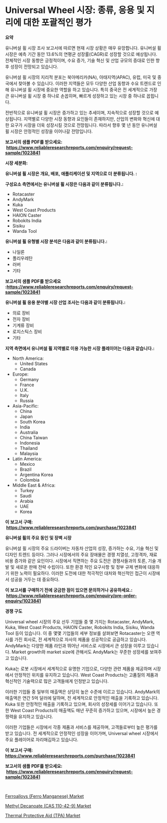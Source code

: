 <p><h1>Universal Wheel 시장: 종류, 응용 및 지리에 대한 포괄적인 평가</h1></p><p><strong>요약</strong></p>
<p><p>유니버설 휠 시장 조사 보고서에 따르면 현재 시장 상황은 매우 유망합니다. 유니버설 휠 시장은 예측 기간 동안 13.6%의 연평균 성장률(CAGR)로 성장할 것으로 예상됩니다. 전체적인 시장 동향은 긍정적이며, 수요 증가, 기술 혁신 및 산업 규모의 증대로 인한 향후 성장이 전망되고 있습니다.</p><p>유니버설 휠 시장의 지리적 분포는 북아메리카(NA), 아태지역(APAC), 유럽, 미국 및 중국에서 찾아볼 수 있습니다. 이러한 지역들은 모두 다양한 산업 동향과 수요 트렌드로 인해 유니버설 휠 시장에 중요한 역할을 하고 있습니다. 특히 중국은 전 세계적으로 가장 큰 유니버설 휠 시장 중 하나로 손꼽히며, 빠르게 성장하고 있는 시장 중 하나로 꼽힙니다.</p><p>전반적으로 유니버설 휠 시장은 증가하고 있는 추세이며, 지속적으로 성장할 것으로 예상됩니다. 지역별로 다양한 시장 동향과 요인들이 존재하지만, 산업의 변화와 혁신에 대한 요구가 시장을 더욱 성장시킬 것으로 전망됩니다. 따라서 향후 몇 년 동안 유니버설 휠 시장은 안정적인 성장을 이어나갈 전망입니다.</p></p>
<p><strong>보고서의 샘플 PDF를 받으세요: &nbsp;<a href="https://www.reliableresearchreports.com/enquiry/request-sample/1023841">https://www.reliableresearchreports.com/enquiry/request-sample/1023841</a></strong></p>
<p><strong>시장 세분화:</strong></p>
<p><strong> 유니버설 휠 시장은 개요, 배포, 애플리케이션 및 지역으로 더 분류됩니다. :</strong></p>
<p><strong>구성요소 측면에서는 유니버설 휠 시장은 다음과 같이 분류됩니다.:</strong></p>
<p><ul><li>Rotacaster</li><li>AndyMark</li><li>Kuka</li><li>West Coast Products</li><li>HAION Caster</li><li>Robokits India</li><li>Sisiku</li><li>Wanda Tool</li></ul></p>
<p><strong> 유니버설 휠 유형별 시장 분석은 다음과 같이 분류됩니다.:</strong></p>
<p><ul><li>나일론</li><li>폴리우레탄</li><li>러버</li><li>기타</li></ul></p>
<p><strong>보고서의 샘플 PDF를 받으세요 :<a href="https://www.reliableresearchreports.com/enquiry/request-sample/1023841">https://www.reliableresearchreports.com/enquiry/request-sample/1023841</a></strong></p>
<p><strong> 유니버설 휠 응용 분야별 시장 산업 조사는 다음과 같이 분류됩니다.:</strong></p>
<p><ul><li>의료 장비</li><li>전자 장비</li><li>기계류 장비</li><li>로지스틱스 장비</li><li>기타</li></ul></p>
<p><strong>지역 측면에서 유니버설 휠 지역별로 이용 가능한 시장 플레이어는 다음과 같습니다.:</strong></p>
<p><ul>
    <li>
        North America:
        <ul>
            <li>United States</li>
            <li>Canada</li>
        </ul>
    </li>
    <li>
        Europe:
        <ul>
            <li>Germany</li>
            <li>France</li>
            <li>U.K.</li>
            <li>Italy</li>
            <li>Russia</li>
        </ul>
    </li>
    <li>
        Asia-Pacific:
        <ul>
            <li>China</li>
            <li>Japan</li>
            <li>South Korea</li>
            <li>India</li>
            <li>Australia</li>
            <li>China Taiwan</li>
            <li>Indonesia</li>
            <li>Thailand</li>
            <li>Malaysia</li>
        </ul>
    </li>
    <li>
        Latin America:
        <ul>
            <li>Mexico</li>
            <li>Brazil</li>
            <li>Argentina Korea</li>
            <li>Colombia</li>
        </ul>
    </li>
    <li>
        Middle East & Africa:
        <ul>
            <li>Turkey</li>
            <li>Saudi</li>
            <li>Arabia</li>
            <li>UAE</li>
            <li>Korea</li>
        </ul>
    </li>
    </ul></p>
<p><strong>이 보고서 구매: &nbsp;<a href="https://www.reliableresearchreports.com/purchase/1023841">https://www.reliableresearchreports.com/purchase/1023841</a></strong></p>
<p><strong>유니버설 휠의 주요 동인 및 장벽 시장</strong></p>
<p><p>유니버설 휠 시장의 주요 드라이버는 자동차 산업의 성장, 증가하는 수요, 기술 혁신 및 디자인 트렌드 등이다. 그러나 시장에서의 주요 장애물은 경쟁 치열성, 고정격차, 재료 비용 증가와 같은 요인이다. 시장에서 직면하는 주요 도전은 경쟁사들과의 토론, 기술 개발 및 새로운 판매 전략 수립이다. 또한 환경 적인 요구사항 및 정부 규제 변화에 대응하기 위한 노력이 필요하다. 이러한 도전에 대한 적극적인 대처와 혁신적인 접근이 시장에서 성공을 거두는 데 중요하다.</p></p>
<p><strong>이 보고서를 구매하기 전에 궁금한 점이 있으면 문의하거나 공유하세요.: &nbsp;<a href="https://www.reliableresearchreports.com/enquiry/pre-order-enquiry/1023841">https://www.reliableresearchreports.com/enquiry/pre-order-enquiry/1023841</a></strong></p>
<p><strong>경쟁 구도</strong></p>
<p><p>Universal wheel 시장의 주요 선두 기업들 중 몇 가지는 Rotacaster, AndyMark, Kuka, West Coast Products, HAION Caster, Robokits India, Sisiku, Wanda Tool 등이 있습니다. 이 중 몇몇 기업들의 세부 정보를 살펴보면 Rotacaster는 오랜 역사를 가진 회사로, 전 세계적으로 자사의 제품을 성공적으로 공급하고 있습니다. AndyMark는 다양한 제품 라인과 뛰어난 서비스로 시장에서 큰 성장을 이루고 있습니다. Market growth와 market size에 관해서도 AndyMark는 꾸준한 성장세를 보여주고 있습니다.</p><p>Kuka는 로봇 시장에서 세계적으로 유명한 기업으로, 다양한 관련 제품을 제공하며 시장에서 안정적인 위치를 유지하고 있습니다. West Coast Products는 고품질의 제품과 혁신적인 기술력으로 많은 고객들에게 인정받고 있습니다. </p><p>이러한 기업들 중 일부의 매출액은 상당히 높은 수준에 이르고 있습니다. AndyMark의 매출액은 연간 5억 달러에 달하며, 전 세계적으로 안정적인 매출을 기록하고 있습니다. Kuka 또한 안정적인 매출을 기록하고 있으며, 회사의 성장세를 이어가고 있습니다. 또한 West Coast Products의 매출액도 매년 꾸준히 증가하고 있으며, 시장에서 높은 경쟁력을 유지하고 있습니다.</p><p>이러한 기업들은 시장에서 각종 제품과 서비스를 제공하며, 고객들로부터 높은 평가를 받고 있습니다. 전 세계적으로 안정적인 성장을 이어가며, Universal wheel 시장에서 주요 플레이어로 자리매김하고 있습니다.</p></p>
<p><strong>이 보고서 구매: &nbsp; <a href="https://www.reliableresearchreports.com/purchase/1023841">https://www.reliableresearchreports.com/purchase/1023841</a></strong></p>
<p><strong>보고서의 샘플 PDF를 받으세요: &nbsp;<a href="https://www.reliableresearchreports.com/enquiry/request-sample/1023841">https://www.reliableresearchreports.com/enquiry/request-sample/1023841</a></strong><strong></strong></p>
<p>&nbsp;</p>
<p><p><a href="https://github.com/Sinjinluong3e0awx2m195k76/Market-Research-Report-List-1/blob/main/ferroalloys-ferro-manganese-market.md">Ferroalloys (Ferro Manganese) Market</a></p><p><a href="https://github.com/shotows/Market-Research-Report-List-1/blob/main/methyl-decanoate-cas-110-42-9-market.md">Methyl Decanoate (CAS 110-42-9) Market</a></p><p><a href="https://github.com/beatblasta/Market-Research-Report-List-2/blob/main/thermal-protective-aid-tpa-market.md">Thermal Protective Aid (TPA) Market</a></p></p>